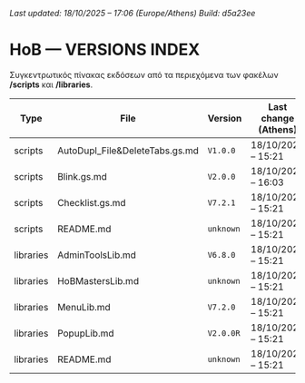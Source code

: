*Last updated: 18/10/2025 – 17:06 (Europe/Athens)*
*Build: d5a23ee*

# HoB — VERSIONS INDEX

Συγκεντρωτικός πίνακας εκδόσεων από τα περιεχόμενα των φακέλων **/scripts** και **/libraries**.

| Type | File | Version | Last change (Athens) | Build | Path |
|---|---|---|---|---|---|
| scripts | AutoDupl_File&DeleteTabs.gs.md | `V1.0.0` | 18/10/2025 – 15:21 | `073c4f2` | [scripts/AutoDupl_File&DeleteTabs.gs.md](/scripts/AutoDupl_File&DeleteTabs.gs.md) |
| scripts | Blink.gs.md | `V2.0.0` | 18/10/2025 – 16:03 | `fba2887` | [scripts/Blink.gs.md](/scripts/Blink.gs.md) |
| scripts | Checklist.gs.md | `V7.2.1` | 18/10/2025 – 15:21 | `073c4f2` | [scripts/Checklist.gs.md](/scripts/Checklist.gs.md) |
| scripts | README.md | `unknown` | 18/10/2025 – 15:21 | `073c4f2` | [scripts/README.md](/scripts/README.md) |
| libraries | AdminToolsLib.md | `V6.8.0` | 18/10/2025 – 15:21 | `073c4f2` | [libraries/AdminToolsLib.md](/libraries/AdminToolsLib.md) |
| libraries | HoBMastersLib.md | `unknown` | 18/10/2025 – 15:21 | `073c4f2` | [libraries/HoBMastersLib.md](/libraries/HoBMastersLib.md) |
| libraries | MenuLib.md | `V7.2.0` | 18/10/2025 – 15:21 | `073c4f2` | [libraries/MenuLib.md](/libraries/MenuLib.md) |
| libraries | PopupLib.md | `V2.0.0R` | 18/10/2025 – 15:21 | `073c4f2` | [libraries/PopupLib.md](/libraries/PopupLib.md) |
| libraries | README.md | `unknown` | 18/10/2025 – 15:21 | `073c4f2` | [libraries/README.md](/libraries/README.md) |